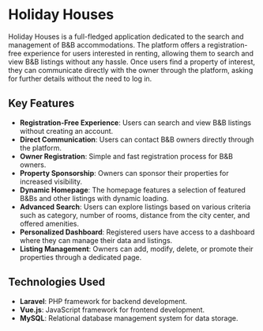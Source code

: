 # Holiday Houses

Holiday Houses is a full-fledged application dedicated to the search and management of B&B accommodations. The platform offers a registration-free experience for users interested in renting, allowing them to search and view B&B listings without any hassle. Once users find a property of interest, they can communicate directly with the owner through the platform, asking for further details without the need to log in.

## Key Features

- **Registration-Free Experience**: Users can search and view B&B listings without creating an account.
- **Direct Communication**: Users can contact B&B owners directly through the platform.
- **Owner Registration**: Simple and fast registration process for B&B owners.
- **Property Sponsorship**: Owners can sponsor their properties for increased visibility.
- **Dynamic Homepage**: The homepage features a selection of featured B&Bs and other listings with dynamic loading.
- **Advanced Search**: Users can explore listings based on various criteria such as category, number of rooms, distance from the city center, and offered amenities.
- **Personalized Dashboard**: Registered users have access to a dashboard where they can manage their data and listings.
- **Listing Management**: Owners can add, modify, delete, or promote their properties through a dedicated page.

## Technologies Used

- **Laravel**: PHP framework for backend development.
- **Vue.js**: JavaScript framework for frontend development.
- **MySQL**: Relational database management system for data storage.
